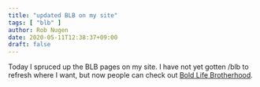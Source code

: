 ```yaml
---
title: "updated BLB on my site"
tags: [ "blb" ]
author: Rob Nugen
date: 2020-05-11T12:38:37+09:00
draft: false
---
```


Today I spruced up the BLB pages on my site.  I have not yet gotten
/blb to refresh where I want, but now people can check out [Bold Life Brotherhood](/bold-life-brotherhood).
